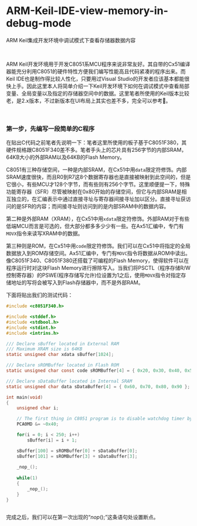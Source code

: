 # ARM-Keil-IDE-view-memory-in-debug-mode
ARM Keil集成开发环境中调试模式下查看存储器数据内容

<br />

ARM Keil开发环境用于开发C8051系MCU程序来说非常友好。其自带的Cx51编译器能充分利用C8051的硬件特性方便我们编写性能高且代码紧凑的程序出来。而Keil IDE也是制作得比较人性化，只要用过Visual Studio的开发者应该基本都能很快上手。因此这里本人将简单介绍一下Keil开发环境下如何在调试模式中查看局部变量、全局变量以及指定的存储器空间中的数据。这里笔者所使用的Keil版本比较老，是2.x版本，不过新版本在UI布局上其实也差不多，完全可以参考🤭。

<br />

### 第一步，先编写一段简单的C程序

在贴出C代码之前笔者先说明一下：笔者这里所使用的板子基于C8051F380，其硬件规格跟C8051F340差不多。笔者手头上的芯片具有256字节的内部SRAM，64KB大小的外部RAM以及64KB的Flash Memory。

C8051有三种存储空间，一种是内部SRAM，在Cx51中用`data`限定符修饰。内部SRAM速度很快，而且R0到R7这8个数据寄存器也是直接被映射到此空间的，但是它很小，有些MCU才128个字节，而有些则有256个字节。这里顺便提一下，特殊功能寄存器（SFR）尽管被映射在0x80开始的存储空间，但它与内部SRAM是相互独立的，在汇编表示中通过直接寻址与寄存器间接寻址加以区分。直接寻址获访问的是SFR的内容；而间接寻址则访问到的是内部SRAM中的数据内容。

第二种是外部RAM（XRAM），在Cx51中用`xdata`限定符修饰。外部RAM对于有些低端MCU而言是可选的，但大部分都多多少少有一些。在Ax51汇编中，专门有`MOVX`指令来读写XRAM中的数据。

第三种则是ROM，在Cx51中用`code`限定符修饰。我们可以在Cx51中将指定的全局数据放入到ROM存储空间。Ax51汇编中，专门有`MOVC`指令将数据从ROM中读出。像C8051F340、C8051F380还搭载了可编程的Flash Memory，使得软件可以在程序运行时对这块Flash Memory进行擦除写入。当我们将PSCTL（程序存储R/W控制寄存器）的PSWE(程序存储写允许)位设置为1之后，使用`MOVX`指令对指定存储地址的写将会被写入到Flash存储器中，而不是外部RAM。

下面将贴出我们的测试代码：

```c
#include <c8051F340.h>

#include <stddef.h>
#include <stdbool.h>
#include <stdint.h>
#include <intrins.h>

/// Declare sBuffer located in External RAM
/// Maximum XRAM size is 64KB
static unsigned char xdata sBuffer[1024];

/// Declare sROMBuffer located in Flash ROM
static unsigned char const code sROMBuffer[4] = { 0x20, 0x30, 0x40, 0x50 };

/// Declare sDataBuffer located in Internal SRAM
static unsigned char data sDataBuffer[4] = { 0x60, 0x70, 0x80, 0x90 };

int main(void)
{
    unsigned char i;

    // The first thing in C8051 program is to disable watchdog timer by clearing WDTE bit in PCA0MD
    PCA0MD &= ~0x40;

    for(i = 0; i < 250; i++)
        sBuffer[i] = i + 1;

    sBuffer[100] = sROMBuffer[0] + sDataBuffer[0];
    sBuffer[101] = sROMBuffer[3] + sDataBuffer[3];
    
    _nop_();
    
    while(1)
    {
        _nop_();
    }
}
    
```

完成之后，我们可以在第一次出现的“_nop_();”这条语句处设置断点。

